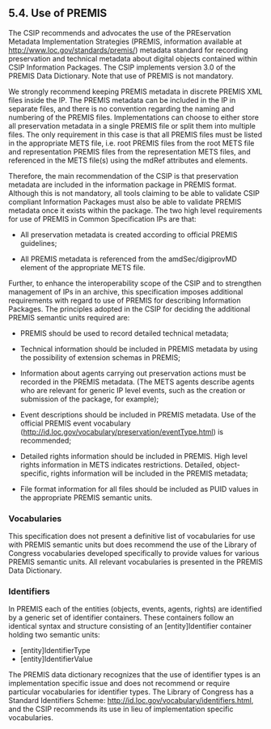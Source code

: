 ## 5.4.	Use of PREMIS
The CSIP recommends and advocates the use of the PREservation Metadata Implementation Strategies (PREMIS, information available at <http://www.loc.gov/standards/premis/>) metadata standard for recording preservation and technical metadata about digital objects contained within CSIP Information Packages. The CSIP implements version 3.0 of the PREMIS Data Dictionary. Note that use of PREMIS is not mandatory.

We strongly recommend keeping PREMIS metadata in discrete PREMIS XML files inside the IP. The PREMIS metadata can be included in the IP in separate files, and there is no convention regarding the naming and numbering of the PREMIS files. Implementations can choose to either store all preservation metadata in a single PREMIS file or split them into multiple files. The only requirement in this case is that all PREMIS files must be listed in the appropriate METS file, i.e. root PREMIS files from the root METS file and representation PREMIS files from the representation METS files, and referenced in the METS file(s) using the mdRef attributes and elements.

Therefore, the main recommendation of the CSIP is that preservation metadata are included in the information package in PREMIS format. Although this is not mandatory, all tools claiming to be able to validate CSIP compliant Information Packages must also be able to validate PREMIS metadata once it exists within the package. The two high level requirements for use of PREMIS in Common Specification IPs are that:

- All preservation metadata is created according to official PREMIS guidelines;

- All PREMIS metadata is referenced from the amdSec/digiprovMD element of the appropriate METS file.

Further, to enhance the interoperability scope of the CSIP and to strengthen management of IPs in an archive, this specification imposes additional requirements with regard to use of PREMIS for describing Information Packages. The principles adopted in the CSIP for deciding the additional PREMIS semantic units required are:

- PREMIS should be used to record detailed technical metadata;

- Technical information should be included in PREMIS metadata by using the possibility of extension schemas in PREMIS;

- Information about agents carrying out preservation actions must be recorded in the PREMIS metadata. (The METS agents describe agents who are relevant for generic IP level events, such as the creation or submission of the package, for example);

- Event descriptions should be included in PREMIS metadata. Use of the official PREMIS event vocabulary (<http://id.loc.gov/vocabulary/preservation/eventType.html>) is recommended;

- Detailed rights information should be included in PREMIS. High level rights information in METS indicates restrictions. Detailed, object-specific, rights information will be included in the PREMIS metadata;

- File format information for all files should be included as PUID values in the appropriate PREMIS semantic units.

### Vocabularies

This specification does not present a definitive list of vocabularies for use with PREMIS semantic units but does recommend the use of the Library of Congress vocabularies developed specifically to provide values for various PREMIS semantic units. All relevant vocabularies is presented in the PREMIS Data Dictionary.

### Identifiers

In PREMIS each of the entities (objects, events, agents, rights) are identified by a generic set of identifier containers. These containers follow an identical syntax and structure consisting of an [entity]Identifier container holding two semantic units:

- [entity]IdentifierType
- [entity]IdentifierValue

The PREMIS data dictionary recognizes that the use of identifier types is an implementation specific issue and does not recommend or require particular vocabularies for identifier types. The Library of Congress has a Standard Identifiers Scheme: http://id.loc.gov/vocabulary/identifiers.html, and the CSIP recommends its use in lieu of implementation specific vocabularies.
